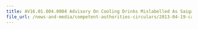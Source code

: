 ```yaml
---
title: AV16.01.004.0004 Advisory On Cooling Drinks Mislabelled As Saiga Antelope Drinks 
file_url: /news-and-media/competent-authorities-circulars/2013-04-19-ca.pdf
---
```

